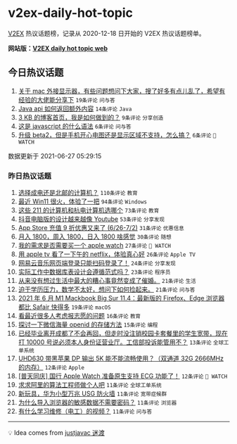 # v2ex-daily-hot-topic

[V2EX](https://www.v2ex.com/) 热议话题榜，记录从 2020-12-18 日开始的 V2EX 热议话题榜单。

**网站版：[V2EX daily hot topic web](https://boojack.github.io/v2ex-daily-hot-topic-web/)**

## 今日热议话题

<!-- TODAY BEGIN -->

1. [关于 mac 外接显示器，有些问题想问下大家，搜了好多有点儿乱了，希望有经验的大佬能分享下](https://www.v2ex.com/t/786015) `19条评论` `问与答`
1. [Java api 如何返回额外内容](https://www.v2ex.com/t/786021) `14条评论` `Java`
1. [3 KB 的博客首页，我是如何做到的？](https://www.v2ex.com/t/786028) `9条评论` `分享创造`
1. [这是 javascript 的什么语法](https://www.v2ex.com/t/786022) `6条评论` `问与答`
1. [升级 beta2，但是手机开心电图还是显示区域不支持，怎么搞？](https://www.v2ex.com/t/786012) `6条评论` ` WATCH`

数据更新于 2021-06-27 05:29:15

<!-- TODAY END -->

### 昨日热议话题

<!-- YESTERDAY BEGIN -->

1. [选择成电还是北邮的计算机？](https://www.v2ex.com/t/785907) `110条评论` `教育`
1. [最近 Win11 很火，体验了一把](https://www.v2ex.com/t/785901) `94条评论` `Windows`
1. [这些 211 的计算机和杭电计算机选哪个](https://www.v2ex.com/t/785919) `73条评论` `教育`
1. [抖音电脑版的设计越来越像 Youtube](https://www.v2ex.com/t/785875) `53条评论` `分享发现`
1. [App Store 充值 9 折优惠又来了 (6/26-7/2)](https://www.v2ex.com/t/785955) `31条评论` `优惠信息`
1. [月入 1800，周入 1800，日入 1800 啥感觉](https://www.v2ex.com/t/785996) `30条评论` `随想`
1. [我的需求是否需要买一个 apple watch](https://www.v2ex.com/t/785929) `27条评论` ` WATCH`
1. [用 apple tv 看了一下午的 netflix，体验真心好](https://www.v2ex.com/t/785984) `26条评论` `Apple TV`
1. [网易云音乐网页端登录只能扫码登录了！](https://www.v2ex.com/t/785880) `24条评论` `分享发现`
1. [实际工作中数据库表设计会遵循范式吗？](https://www.v2ex.com/t/785947) `23条评论` `程序员`
1. [从来没有想过生活中最大的糟心事竟然变成了催婚。](https://www.v2ex.com/t/785995) `21条评论` `生活`
1. [迫于学历压力，数学不太好，想问下如何捡起来。](https://www.v2ex.com/t/785874) `21条评论` `问与答`
1. [2021 年 6 月 M1 Mackbook Big Sur 11.4：最新版的 Firefox、Edge 浏览器都比 Safair 快得多](https://www.v2ex.com/t/785915) `19条评论` `macOS`
1. [看最近很多人考虑报志愿的问题](https://www.v2ex.com/t/785997) `16条评论` `教育`
1. [探讨一下微信海量 openid 的存储方法](https://www.v2ex.com/t/785963) `15条评论` `编程`
1. [已经毕业离开成都了不会再回，但走时没注销校园卡套餐里的学生宽带，现在打 10000 号说必须本人身份证营业厅。工信部投诉能管用不？](https://www.v2ex.com/t/785968) `13条评论` `全球工单系统`
1. [UHD630 带黑苹果 DP 输出 5K 能不能流畅使用？（双通道 32G 2666MHz 的内存）](https://www.v2ex.com/t/785998) `12条评论` `Apple`
1. [[普天同庆] 国行 Apple Watch 准备原生支持 ECG 功能了！](https://www.v2ex.com/t/785931) `12条评论` ` WATCH`
1. [求求阿里的算法工程师做个人吧](https://www.v2ex.com/t/786005) `11条评论` `全球工单系统`
1. [新玩具，华为小型万兆 USG 防火墙](https://www.v2ex.com/t/785957) `11条评论` `宽带症候群`
1. [为什么导入浏览器的敏感数据不需要密码？](https://www.v2ex.com/t/785944) `11条评论` `浏览器`
1. [有什么学习维修（电工）的视频？](https://www.v2ex.com/t/785921) `11条评论` `问与答`

<!-- YESTERDAY END -->

---

💡 Idea comes from [justjavac 迷渡](https://github.com/justjavac/)
